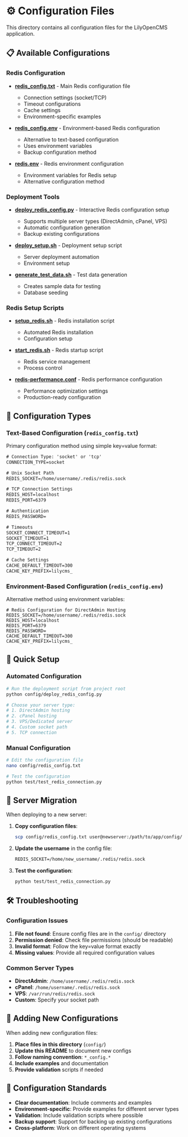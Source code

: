 # ⚙️ Configuration Files

This directory contains all configuration files for the LilyOpenCMS application.

## 📋 Available Configurations

### Redis Configuration
- **[redis_config.txt](redis_config.txt)** - Main Redis configuration file
  - Connection settings (socket/TCP)
  - Timeout configurations
  - Cache settings
  - Environment-specific examples

- **[redis_config.env](redis_config.env)** - Environment-based Redis configuration
  - Alternative to text-based configuration
  - Uses environment variables
  - Backup configuration method

- **[redis.env](redis.env)** - Redis environment configuration
  - Environment variables for Redis setup
  - Alternative configuration method

### Deployment Tools
- **[deploy_redis_config.py](deploy_redis_config.py)** - Interactive Redis configuration setup
  - Supports multiple server types (DirectAdmin, cPanel, VPS)
  - Automatic configuration generation
  - Backup existing configurations

- **[deploy_setup.sh](deploy_setup.sh)** - Deployment setup script
  - Server deployment automation
  - Environment setup

- **[generate_test_data.sh](generate_test_data.sh)** - Test data generation
  - Creates sample data for testing
  - Database seeding

### Redis Setup Scripts
- **[setup_redis.sh](setup_redis.sh)** - Redis installation script
  - Automated Redis installation
  - Configuration setup

- **[start_redis.sh](start_redis.sh)** - Redis startup script
  - Redis service management
  - Process control

- **[redis-performance.conf](redis-performance.conf)** - Redis performance configuration
  - Performance optimization settings
  - Production-ready configuration

## 🔧 Configuration Types

### Text-Based Configuration (`redis_config.txt`)
Primary configuration method using simple key=value format:

```txt
# Connection Type: 'socket' or 'tcp'
CONNECTION_TYPE=socket

# Unix Socket Path
REDIS_SOCKET=/home/username/.redis/redis.sock

# TCP Connection Settings
REDIS_HOST=localhost
REDIS_PORT=6379

# Authentication
REDIS_PASSWORD=

# Timeouts
SOCKET_CONNECT_TIMEOUT=1
SOCKET_TIMEOUT=1
TCP_CONNECT_TIMEOUT=2
TCP_TIMEOUT=2

# Cache Settings
CACHE_DEFAULT_TIMEOUT=300
CACHE_KEY_PREFIX=lilycms_
```

### Environment-Based Configuration (`redis_config.env`)
Alternative method using environment variables:

```env
# Redis Configuration for DirectAdmin Hosting
REDIS_SOCKET=/home/username/.redis/redis.sock
REDIS_HOST=localhost
REDIS_PORT=6379
REDIS_PASSWORD=
CACHE_DEFAULT_TIMEOUT=300
CACHE_KEY_PREFIX=lilycms_
```

## 🚀 Quick Setup

### Automated Configuration
```bash
# Run the deployment script from project root
python config/deploy_redis_config.py

# Choose your server type:
# 1. DirectAdmin hosting
# 2. cPanel hosting
# 3. VPS/Dedicated server
# 4. Custom socket path
# 5. TCP connection
```

### Manual Configuration
```bash
# Edit the configuration file
nano config/redis_config.txt

# Test the configuration
python test/test_redis_connection.py
```

## 🔄 Server Migration

When deploying to a new server:

1. **Copy configuration files**:
   ```bash
   scp config/redis_config.txt user@newserver:/path/to/app/config/
   ```

2. **Update the username** in the config file:
   ```txt
   REDIS_SOCKET=/home/new_username/.redis/redis.sock
   ```

3. **Test the configuration**:
   ```bash
   python test/test_redis_connection.py
   ```

## 🛠️ Troubleshooting

### Configuration Issues
1. **File not found**: Ensure config files are in the `config/` directory
2. **Permission denied**: Check file permissions (should be readable)
3. **Invalid format**: Follow the key=value format exactly
4. **Missing values**: Provide all required configuration values

### Common Server Types
- **DirectAdmin**: `/home/username/.redis/redis.sock`
- **cPanel**: `/home/username/.redis/redis.sock`
- **VPS**: `/var/run/redis/redis.sock`
- **Custom**: Specify your socket path

## 📝 Adding New Configurations

When adding new configuration files:

1. **Place files in this directory** (`config/`)
2. **Update this README** to document new configs
3. **Follow naming convention**: `*_config.*`
4. **Include examples** and documentation
5. **Provide validation** scripts if needed

## 🎯 Configuration Standards

- **Clear documentation**: Include comments and examples
- **Environment-specific**: Provide examples for different server types
- **Validation**: Include validation scripts where possible
- **Backup support**: Support for backing up existing configurations
- **Cross-platform**: Work on different operating systems 